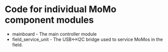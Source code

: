 # Code for individual MoMo component modules

* mainboard - The main controller module
* field_service_unit - The USB<->I2C bridge used to service MoMos in the field.